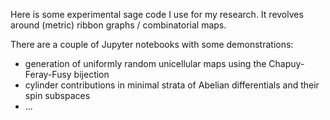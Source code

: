 Here is some experimental sage code I use for my research. It revolves around (metric) ribbon graphs / combinatorial maps.

There are a couple of Jupyter notebooks with some demonstrations:
* generation of uniformly random unicellular maps using the Chapuy-Feray-Fusy bijection
* cylinder contributions in minimal strata of Abelian differentials and their spin subspaces
* ...
